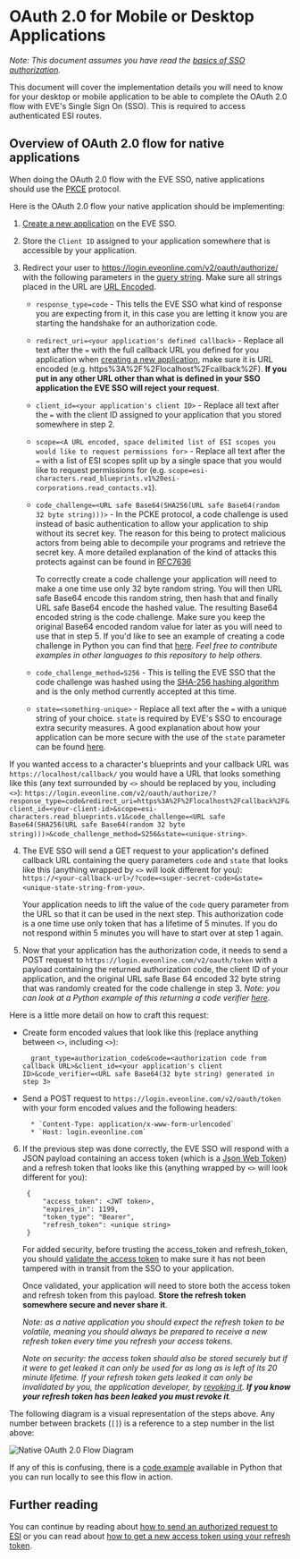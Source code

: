 # OAuth 2.0 for Mobile or Desktop Applications
*Note: This document assumes you have read the [basics of SSO authorization](sso_authorization_flow.md).*

This document will cover the implementation details you will need to know for your desktop or mobile application to be able to complete the OAuth 2.0 flow with EVE's Single Sign On (SSO). This is required to access authenticated ESI routes.

## Overview of OAuth 2.0 flow for native applications

When doing the OAuth 2.0 flow with the EVE SSO, native applications should use the [PKCE](https://www.oauth.com/oauth2-servers/pkce/) protocol.

Here is the OAuth 2.0 flow your native application should be implementing:

1. [Create a new application](creating_sso_application.md) on the EVE SSO.

2. Store the `Client ID` assigned to your application somewhere that is accessible by your application.

3. Redirect your user to https://login.eveonline.com/v2/oauth/authorize/ with the following parameters in the [query string](https://en.wikipedia.org/wiki/Query_string). Make sure all strings placed in the URL are [URL Encoded](https://en.wikipedia.org/wiki/Percent-encoding).

    * `response_type=code` - This tells the EVE SSO what kind of response you are expecting from it, in this case you are letting it know you are starting the handshake for an authorization code.

    * `redirect_uri=<your application's defined callback>` - Replace all text after the `=` with the full callback URL you defined for you application when [creating a new application](creating_sso_application.md), make sure it is URL encoded (e.g. https%3A%2F%2Flocalhost%2Fcallback%2F). **If you put in any other URL other than what is defined in your SSO application the EVE SSO will reject your request**.

    * `client_id=<your application's client ID>` - Replace all text after the `=` with the client ID assigned to your application that you stored somewhere in step 2.

    * `scope=<A URL encoded, space delimited list of ESI scopes you would like to request permissions for>` - Replace all text after the `=` with a list of ESI scopes split up by a single space that you would like to request permissions for (e.g. `scope=esi-characters.read_blueprints.v1%20esi-corporations.read_contacts.v1`).

    * `code_challenge=<URL safe Base64(SHA256(URL safe Base64(random 32 byte string)))>` - In the PCKE protocol, a code challenge is used instead of basic authentication to allow your application to ship without its secret key. The reason for this being to protect malicious actors from being able to decompile your programs and retrieve the secret key. A more detailed explanation of the kind of attacks this protects against can be found in [RFC7636](https://tools.ietf.org/html/rfc7636#section-1)

        To correctly create a code challenge your application will need to make a one time use only 32 byte random string. You will then URL safe Base64 encode this random string, then hash that and finally URL safe Base64 encode the hashed value. The resulting Base64 encoded string is the code challenge. Make sure you keep the original Base64 encoded random value for later as you will need to use that in step 5. If you'd like to see an example of creating a code challenge in Python you can find that [here](../../examples/python/sso/esi_oauth_native.py). *Feel free to contribute examples in other languages to this repository to help others.*

    * `code_challenge_method=S256` - This is telling the EVE SSO that the code challenge was hashed using the [SHA-256 hashing algorithm](https://en.wikipedia.org/wiki/SHA-2) and is the only method currently accepted at this time.

    * `state=<something-unique>` - Replace all text after the `=` with a unique string of your choice. `state` is required by EVE's SSO to encourage extra security measures. A good explanation about how your application can be more secure with the use of the `state` parameter can be found [here](https://auth0.com/docs/protocols/oauth2/oauth-state).

If you wanted access to a character's blueprints and your callback URL was `https://localhost/callback/` you would have a URL that looks something like this (any text surrounded by `<>` should be replaced by you, including `<>`): `https://login.eveonline.com/v2/oauth/authorize/?response_type=code&redirect_uri=https%3A%2F%2Flocalhost%2Fcallback%2F&client_id=<your-client-id>&scope=esi-characters.read_blueprints.v1&code_challenge=<URL safe Base64(SHA256(URL safe Base64(random 32 byte string)))>&code_challenge_method=S256&state=<unique-string>`.

4. The EVE SSO will send a GET request to your application's defined callback URL containing the query parameters `code` and `state` that looks like this (anything wrapped by `<>` will look different for you): `https://<your-callback-url>/?code=<super-secret-code>&state=<unique-state-string-from-you>`.

    Your application needs to lift the value of the `code` query parameter from the URL so that it can be used in the next step. This authorization code is a one time use only token that has a lifetime of 5 minutes. If you do not respond within 5 minutes you will have to start over at step 1 again.

5. Now that your application has the authorization code, it needs to send a POST request to `https://login.eveonline.com/v2/oauth/token` with a payload containing the returned authorization code, the client ID of your application, and the original URL safe Base 64 encoded 32 byte string that was randomly created for the code challenge in step 3. *Note: you can look at a Python example of this returning a code verifier [here](../examples/python/sso/esi_oauth_native.py)*.

Here is a little more detail on how to craft this request:

* Create form encoded values that look like this (replace anything between `<>`, including `<>`):

        grant_type=authorization_code&code=<authorization code from callback URL>&client_id=<your application's client ID>&code_verifier=<URL safe Base64(32 byte string) generated in step 3>  

* Send a POST request to `https://login.eveonline.com/v2/oauth/token` with your form encoded values and the following headers:

        * `Content-Type: application/x-www-form-urlencoded`
        * `Host: login.eveonline.com`

6. If the previous step was done correctly, the EVE SSO will respond with a JSON payload containing an access token (which is a [Json Web Token](https://jwt.io/introduction/)) and a refresh token that looks like this (anything wrapped by `<>` will look different for you):

        {
            "access_token": <JWT token>,
            "expires_in": 1199,
            "token_type": "Bearer",
            "refresh_token": <unique string>
        }

    For added security, before trusting the access_token and refresh_token, you should [validate the access token](validating_eve_jwt.md) to make sure it has not been tampered with in transit from the SSO to your application.

    Once validated, your application will need to store both the access token and refresh token from this payload. **Store the refresh token somewhere secure and never share it**.

    *Note: as a native application you should expect the refresh token to be volatile, meaning you should always be prepared to receive a new refresh token every time you refresh your access tokens.*

    *Note on security: the access token should also be stored securely but if it were to get leaked it can only be used for as long as is left of its 20 minute lifetime. If your refresh token gets leaked it can only be invalidated by you, the application developer, by [revoking it](revoking_refresh_tokens.md). **If you know your refresh token has been leaked you must revoke it**.*

The following diagram is a visual representation of the steps above. Any number between brackets (`[]`) is a reference to a step number in the list above:

![Native OAuth 2.0 Flow Diagram](img/native_oauth_flow.svg)

If any of this is confusing, there is a [code example](../../examples/python/sso/esi_oauth_native.py) available in Python that you can run locally to see this flow in action.

## Further reading
You can continue by reading about [how to send an authorized request to ESI](sending_esi_auth_request.md) or you can read about [how to get a new access token using your refresh token](refreshing_access_tokens.md).

